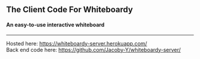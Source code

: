 ## The Client Code For Whiteboardy
#### An easy-to-use interactive whiteboard

___

Hosted here: https://whiteboardy-server.herokuapp.com/   
Back end code here: https://github.com/Jacoby-Y/whiteboardy-server/